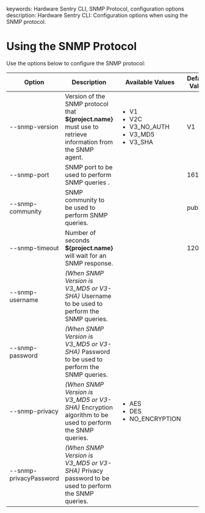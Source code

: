 keywords: Hardware Sentry CLI, SNMP Protocol, configuration options
description: Hardware Sentry CLI: Configuration options when using the SNMP protocol.

# Using the SNMP Protocol

Use the options below to configure the SNMP protocol:
  
| Option                 | Description                                                          | Available Values                            | Default Value |
|------------------------|----------------------------------------------------------------------|---------------------------------------------|---------------|
| --snmp-version         | Version of the SNMP protocol that **${project.name}** must use to retrieve information from the SNMP agent.                                                     | <ul><li>V1</li><li>V2C</li><li>V3_NO_AUTH</li><li>V3_MD5</li><li>V3_SHA</li> </ul> | V1            |
| --snmp-port            | SNMP port to be used to perform SNMP queries .                                                      |                                             | 161           |
| --snmp-community       | SNMP community to be used to perform SNMP queries.                                                   |                                             | public        |
| --snmp-timeout         | Number of seconds **${project.name}** will wait for an SNMP response.                                        |                                             | 120           |
| --snmp-username        | _(When SNMP Version is V3_MD5 or V3-SHA)_ Username to be used to perform the SNMP queries.           |                                             |               |
| --snmp-password        | _(When SNMP Version is V3_MD5 or V3-SHA)_ Password to be used to perform the SNMP queries. |                                             |               |
| --snmp-privacy         | _(When SNMP Version is V3_MD5 or V3-SHA)_ Encryption algorithm to be used to perform the SNMP queries.| <ul><li>AES</li><li>DES</li><li>NO_ENCRYPTION </li>   </ul>             |               |
| --snmp-privacyPassword |_(When SNMP Version is V3_MD5 or V3-SHA)_ Privacy password to be used to perform the SNMP queries.|